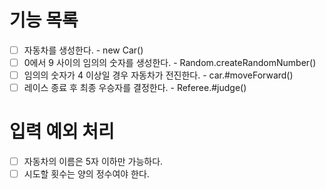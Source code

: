 # 기능 목록

- [ ] 자동차를 생성한다. - new Car()
- [ ] 0에서 9 사이의 임의의 숫자를 생성한다. - Random.createRandomNumber()
- [ ] 임의의 숫자가 4 이상일 경우 자동차가 전진한다. - car.#moveForward()
- [ ] 레이스 종료 후 최종 우승자를 결정한다. - Referee.#judge()

# 입력 예외 처리

- [ ] 자동차의 이름은 5자 이하만 가능하다.
- [ ] 시도할 횟수는 양의 정수여야 한다.
